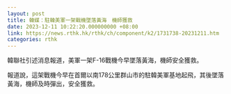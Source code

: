 ```yaml
---
layout: post
title: 韓媒：駐韓美軍一架戰機墜落黃海　機師獲救
date: 2023-12-11 10:22:20.000000000 +08:00
link: https://news.rthk.hk/rthk/ch/component/k2/1731738-20231211.htm
categories: rthk
---
```


韓聯社引述消息報道，美軍一架F-16戰機今早墜落黃海，機師安全獲救。

報道說，這架戰機今早在首爾以南178公里群山市的駐韓美軍基地起飛，其後墜落黃海，機師及時彈出，安全獲救。
